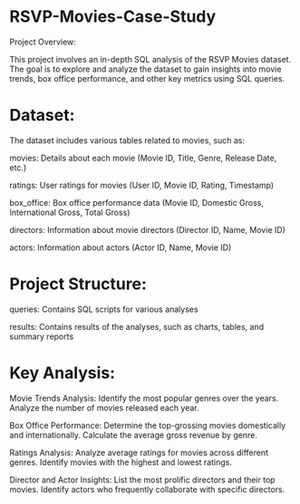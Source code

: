 # RSVP-Movies-Case-Study
Project Overview:

This project involves an in-depth SQL analysis of the RSVP Movies dataset. The goal is to explore and analyze the dataset to gain insights into movie trends, box office performance, and other key metrics using SQL queries.

# Dataset:
The dataset includes various tables related to movies, such as:

movies: Details about each movie (Movie ID, Title, Genre, Release Date, etc.)

ratings: User ratings for movies (User ID, Movie ID, Rating, Timestamp)

box_office: Box office performance data (Movie ID, Domestic Gross, International Gross, Total Gross)

directors: Information about movie directors (Director ID, Name, Movie ID)

actors: Information about actors (Actor ID, Name, Movie ID)

# Project Structure:

queries: Contains SQL scripts for various analyses

results: Contains results of the analyses, such as charts, tables, and summary reports

# Key Analysis:

Movie Trends Analysis:
Identify the most popular genres over the years.
Analyze the number of movies released each year.

Box Office Performance:
Determine the top-grossing movies domestically and internationally.
Calculate the average gross revenue by genre.

Ratings Analysis:
Analyze average ratings for movies across different genres.
Identify movies with the highest and lowest ratings.

Director and Actor Insights:
List the most prolific directors and their top movies.
Identify actors who frequently collaborate with specific directors.

